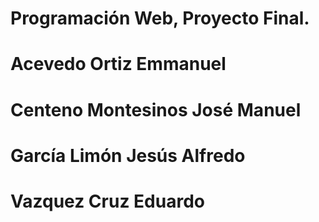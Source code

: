 # Programación Web, Proyecto Final.
# Acevedo Ortiz Emmanuel
# Centeno Montesinos José Manuel
# García Limón Jesús Alfredo
# Vazquez Cruz Eduardo
